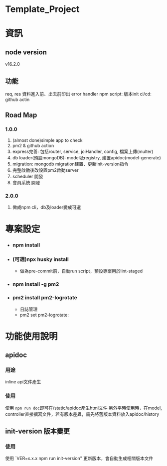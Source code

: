 # Template_Project
# 資訊
## node version
v16.2.0

## 功能
req, res 資料進入前、出去前印出
error handler
npm script: 版本init
ci/cd: github actin

## Road Map
### 1.0.0
1. (almost done)simple app to check
2. pm2 & github action
3. express完善: 包括router, service, joiHandler, config, 檔案上傳(multer)
4. db loader(預設mongoDB): model及registry, 建置apidoc(model-generate)
5. migration: mongodb migration建置、更新init-version指令
6. 完整啟動後改設置pm2啟動server
7. scheduler 開發
8. 會員系統 開發

### 2.0.0
1. 做成npm cli，db及loader變成可選


# 專案設定
- ### npm install
- ### (可選)npx husky install
  - 做為pre-commit前，自動run script，預設專案用於lint-staged
- ### npm install -g pm2
- ### pm2 install pm2-logrotate
  - 日誌管理
  - pm2 set pm2-logrotate:<param> <value>



# 功能使用說明
## apidoc
### 用途
inline api文件產生
### 使用
使用 `npm run doc`即可在/static/apidoc產生html文件
另外平時使用時，在model, controller直接撰寫文件，若有版本差異，需先將舊版本資料放入apidoc/history

## init-version 版本變更
### 使用
使用 `VER=x.x.x npm run init-version" 更新版本，會自動生成相關版本文件